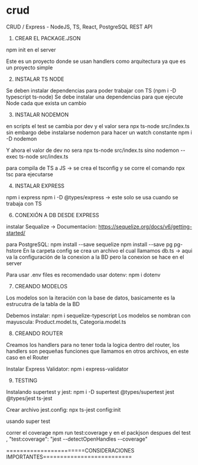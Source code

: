 # crud
CRUD  /  Express - NodeJS, TS, React, PostgreSQL
REST API

1. CREAR EL PACKAGE.JSON

npm init en el server

Este es un proyecto donde se usan handlers como arquitectura ya que es un proyecto simple

2. INSTALAR TS NODE

Se deben instalar dependencias para poder trabajar con TS (npm i -D typescript ts-node)
Se debe instalar una dependencias para que ejecute Node cada que exista un cambio

3. INSTALAR NODEMON
   
en scripts el test se cambia por dev y el valor sera npx ts-node src/index.ts
sin embargo debe instalarse nodemon para hacer un watch constante npm i -D nodemon

Y ahora el valor de dev no sera npx ts-node src/index.ts sino nodemon --exec ts-node src/index.ts

para compila de TS a JS -> se crea el tsconfig y se corre el comando npx tsc para ejecutarse


4. INSTALAR EXPRESS

npm i express
npm i -D @types/express -> este solo se usa cuando se trabaja con TS



6. CONEXIÓN A DB DESDE EXPRESS
   
instalar Sequalize -> Documentacion: https://sequelize.org/docs/v6/getting-started/

para PostgreSQL: 
npm install --save sequelize
npm install --save pg pg-hstore
En la carpeta config se crea un archivo el cual llamamos db.ts -> aqui va la configuración de la conexion a la BD pero la conexion se hace en el server

Para usar .env files es recomendado usar dotenv:
npm i dotenv


7. CREANDO MODELOS
   
Los modelos son la iteración con la base de datos, basicamente es la estrucutra de la tabla de la BD

Debemos instalar: npm i sequelize-typescript
Los modelos se nombran con mayuscula: Product.model.ts, Categoria.model.ts

8. CREANDO ROUTER
    
Creamos los handlers para no tener toda la logica dentro del router, los handlers son pequeñas funciones que llamamos en otros archivos, en este caso en el Router

Instalar Express Validator: npm i express-validator  

9. TESTING
    
Instalando supertest y jest: npm i -D supertest @types/supertest jest @types/jest ts-jest

Crear archivo jest.config: npx ts-jest config:init


usando super test

correr el coverage npm run test:coverage y en el packjson despues del test , "test:coverage": "jest --detectOpenHandles --coverage"


=======================CONSIDERACIONES IMPORTANTES==========================


